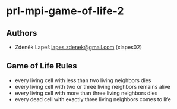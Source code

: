 # prl-mpi-game-of-life-2
## Authors
- Zdeněk Lapeš [lapes.zdenek@gmail.com](mailto:lapes.zdenek@gmail.com) (xlapes02)


## Game of Life Rules
- every living cell with less than two living neighbors dies
- every living cell with two or three living neighbors remains alive
- every living cell with more than three living neighbors dies
- every dead cell with exactly three living neighbors comes to life
